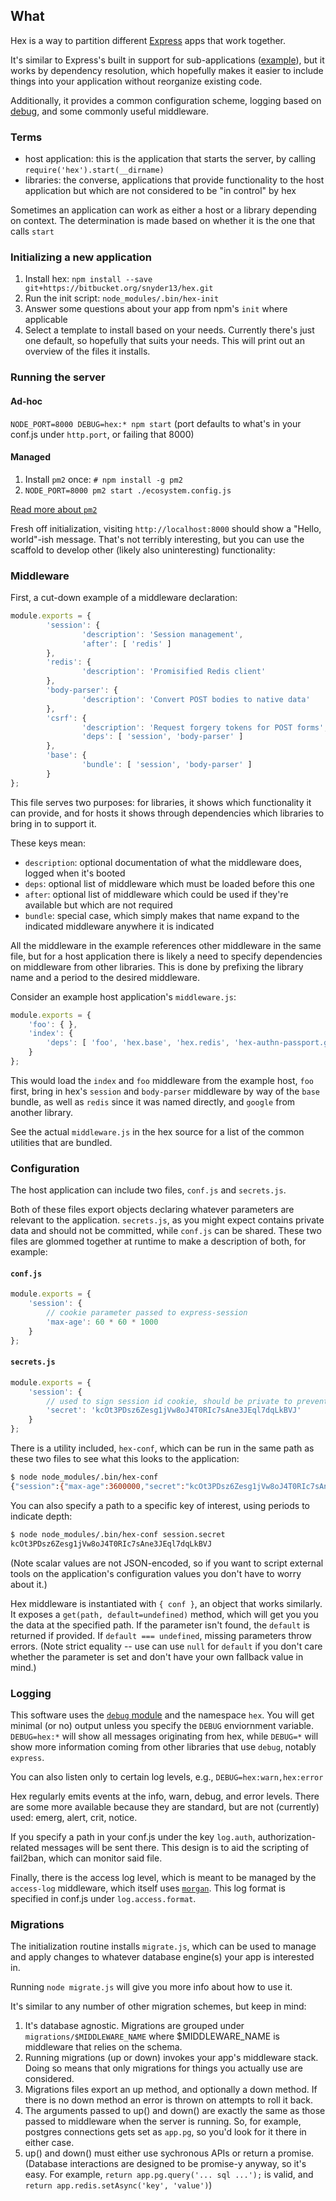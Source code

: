 ## What
Hex is a way to partition different [Express](https://github.com/expressjs/express) apps that work together.

It's similar to Express's built in support for sub-applications ([example](https://github.com/derickbailey/express-sub-app-demo)), but it works by dependency resolution, which hopefully makes it easier to include things into your application without reorganize existing code.

Additionally, it provides a common configuration scheme, logging based on [debug](https://www.npmjs.com/package/debug), and some commonly useful middleware.

### Terms
 * host application: this is the application that starts the server, by calling `require('hex').start(__dirname)`
 * libraries: the converse, applications that provide functionality to the host application but which are not considered to be "in control" by hex

Sometimes an application can work as either a host or a library depending on context. The determination is made based on whether it is the one that calls `start`

### Initializing a new application

 1. Install hex: `npm install --save git+https://bitbucket.org/snyder13/hex.git`
 2. Run the init script: `node_modules/.bin/hex-init`
 3. Answer some questions about your app from npm's `init` where applicable
 4. Select a template to install based on your needs. Currently there's just one default, so hopefully that suits your needs. This will print out an overview of the files it installs.

### Running the server

#### Ad-hoc
`NODE_PORT=8000 DEBUG=hex:* npm start` (port defaults to what's in your conf.js under `http.port`, or failing that 8000)

#### Managed
 1. Install `pm2` once: `# npm install -g pm2`
 2. `NODE_PORT=8000 pm2 start ./ecosystem.config.js`

[Read more about `pm2`](https://github.com/Unitech/pm2)

Fresh off initialization, visiting `http://localhost:8000` should show a "Hello, world"-ish message. That's not terribly interesting, but you can use the scaffold to develop other (likely also uninteresting) functionality:

### Middleware
First, a cut-down example of a middleware declaration:
```javascript
module.exports = {
        'session': {
                'description': 'Session management',
                'after': [ 'redis' ]
        },
        'redis': {
                'description': 'Promisified Redis client'
        },
        'body-parser': {
                'description': 'Convert POST bodies to native data'
        },
        'csrf': {
                'description': 'Request forgery tokens for POST forms',
                'deps': [ 'session', 'body-parser' ]
        },
        'base': {
                'bundle': [ 'session', 'body-parser' ]
        }
};
```

This file serves two purposes: for libraries, it shows which functionality it can provide, and for hosts it shows through dependencies which libraries to bring in to support it.

These keys mean:
  * `description`: optional documentation of what the middleware does, logged when it's booted
  * `deps`: optional list of middleware which must be loaded before this one
  * `after`: optional list of middleware which could be used if they're available but which are not required
  * `bundle`: special case, which simply makes that name expand to the indicated middleware anywhere it is indicated

All the middleware in the example references other middleware in the same file, but for a host application there is likely a need to specify dependencies on middleware from other libraries. This is done by prefixing the library name and a period to the desired middleware.

Consider an example host application's `middleware.js`:
```javascript
module.exports = {
	'foo': { },
	'index': {
		'deps': [ 'foo', 'hex.base', 'hex.redis', 'hex-authn-passport.google' ]
	}
};
```

This would load the `index` and `foo` middleware from the example host, `foo` first, bring in hex's `session` and `body-parser` middleware by way of the `base` bundle, as well as `redis` since it was named directly, and `google` from another library.

See the actual `middleware.js` in the hex source for a list of the common utilities that are bundled.

### Configuration
The host application can include two files, `conf.js` and `secrets.js`.

Both of these files export objects declaring whatever parameters are relevant to the application. `secrets.js`, as you might expect contains private data and should not be committed, while `conf.js` can be shared. These two files are glommed together at runtime to make a description of both, for example:

#### `conf.js`
```javascript
module.exports = {
	'session': {
		// cookie parameter passed to express-session
		'max-age': 60 * 60 * 1000
	}
};
```

#### `secrets.js`
```javascript
module.exports = {
	'session': {
		// used to sign session id cookie, should be private to prevent tampering
		'secret': 'kcOt3PDsz6Zesg1jVw8oJ4T0RIc7sAne3JEql7dqLkBVJ'
	}
};
```

There is a utility included, `hex-conf`, which can be run in the same path as these two files to see what this looks to the application:
```bash
$ node node_modules/.bin/hex-conf
{"session":{"max-age":3600000,"secret":"kcOt3PDsz6Zesg1jVw8oJ4T0RIc7sAne3JEql7dqLkBVJ"}}
```

You can also specify a path to a specific key of interest, using periods to indicate depth:
```bash
$ node node_modules/.bin/hex-conf session.secret
kcOt3PDsz6Zesg1jVw8oJ4T0RIc7sAne3JEql7dqLkBVJ
```
(Note scalar values are not JSON-encoded, so if you want to script external tools on the application's configuration values you don't have to worry about it.)

Hex middleware is instantiated with `{ conf }`, an object that works similarly. It exposes a `get(path, default=undefined)` method, which will get you you the data at the specified path. If the parameter isn't found, the `default` is returned if provided. If `default === undefined`, missing parameters throw errors. (Note strict equality -- use can use `null` for `default` if you don't care whether the parameter is set and don't have your own fallback value in mind.)

### Logging

This software uses the [`debug` module](https://github.com/visionmedia/debug) and the namespace `hex`. You will get minimal (or no) output unless you specify the `DEBUG` enviornment variable. `DEBUG=hex:*` will show all messages originating from hex, while `DEBUG=*` will show more information coming from other libraries that use `debug`, notably `express`.

You can also listen only to certain log levels, e.g., `DEBUG=hex:warn,hex:error`

Hex regularly emits events at the info, warn, debug, and error levels. There are some more available because they are standard, but are not (currently) used: emerg, alert, crit, notice.

If you specify a path in your conf.js under the key `log.auth`, authorization-related messages will be sent there. This design is to aid the scripting of fail2ban, which can monitor said file.

Finally, there is the access log level, which is meant to be managed by the `access-log` middleware, which itself uses [`morgan`](https://github.com/expressjs/morgan). This log format is specified in conf.js under `log.access.format`.

### Migrations

The initialization routine installs `migrate.js`, which can be used to manage and apply changes to whatever database engine(s) your app is interested in.

Running `node migrate.js` will give you more info about how to use it.

It's similar to any number of other migration schemes, but keep in mind:

 1. It's database agnostic. Migrations are grouped under `migrations/$MIDDLEWARE_NAME` where $MIDDLEWARE_NAME is middleware that relies on the schema.
 2. Running migrations (up or down) invokes your app's middleware stack. Doing so means that only migrations for things you actually use are considered.
 3. Migrations files export an up method, and optionally a down method. If there is no down method an error is thrown on attempts to roll it back.
 4. The arguments passed to up() and down() are exactly the same as those passed to middleware when the server is running. So, for example, postgres connections gets set as `app.pg`, so you'd look for it there in either case.
 5. up() and down() must either use sychronous APIs or return a promise. (Database interactions are designed to be promise-y anyway, so it's easy. For example, `return app.pg.query('... sql ...');` is valid, and `return app.redis.setAsync('key', 'value')`)

